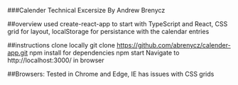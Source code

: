 ###Calender Technical Excersize 
By Andrew Brenycz

##overview
used create-react-app to start with TypeScript and React, CSS grid for layout, localStorage for persistance with the calendar entries

##instructions
clone locally git clone https://github.com/abrenycz/calender-app.git
npm install for dependencies
npm start
Navigate to http://localhost:3000/ in browser

##Browsers:
Tested in Chrome and Edge, IE has issues with CSS grids
	
